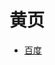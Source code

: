 # 黄页

<div id = "首"></div>
<script src = "../js/首.js"></script>

* [百度](https://www.baidu.com/)

<div id = "黄页"></div>

<script src = "../js/yellow.js"></script>
<script src = "../js/黄页.js"></script>
